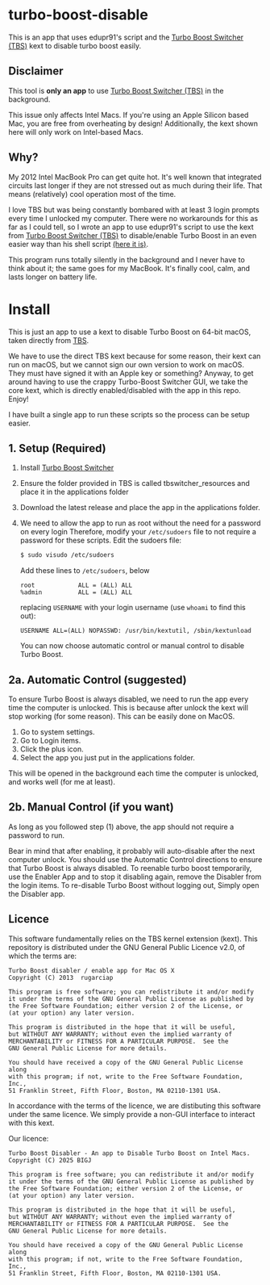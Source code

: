 # turbo-boost-disable
This is an app that uses edupr91's script and the [Turbo Boost Switcher (TBS)](https://github.com/rugarciap/Turbo-Boost-Switcher) kext to disable turbo boost easily.

## Disclaimer
This tool is **only an app** to use [Turbo Boost Switcher (TBS)](https://github.com/rugarciap/Turbo-Boost-Switcher) in the background. 

This issue only affects Intel Macs.
If you're using an Apple Silicon based Mac, you are free from overheating by design!
Additionally, the kext shown here will only work on Intel-based Macs.

## Why?
My 2012 Intel MacBook Pro can get quite hot. 
It's well known that integrated circuits last longer if they are not stressed out as much during their life.
That means (relatively) cool operation most of the time.

I love TBS but was being constantly bombared with at least 3 login prompts every time I unlocked my computer.
There were no workarounds for this as far as I could tell, so I wrote an app to use edupr91's script to use the kext from [Turbo Boost Switcher (TBS)](https://github.com/rugarciap/Turbo-Boost-Switcher) to disable/enable Turbo Boost in an even easier way than his shell script [(here it is)](https://github.com/edupr91/turbo-boost-disable).

This program runs totally silently in the background and I never have to think about it; the same goes for my MacBook.
It's finally cool, calm, and lasts longer on battery life.

# Install

This is just an app to use a kext to disable Turbo Boost on 64-bit macOS, taken directly from [TBS](https://github.com/rugarciap/Turbo-Boost-Switcher).

We have to use the direct TBS kext because for some reason, their kext can run on macOS, but we cannot sign our own version to work on macOS. They must have signed it with an Apple key or something?
Anyway, to get around having to use the crappy Turbo-Boost Switcher GUI, we take the core kext, which is directly enabled/disabled with the app in this repo. Enjoy!

I have built a single app to run these scripts so the process can be setup easier.

## 1. Setup (Required)
1. Install [Turbo Boost Switcher](https://github.com/rugarciap/Turbo-Boost-Switcher)
2. Ensure the folder provided in TBS is called tbswitcher_resources and place it in the applications folder
3. Download the latest release and place the app in the applications folder.
4. We need to allow the app to run as root without the need for a password on every login
   Therefore, modify your `/etc/sudoers` file to not require a password for these scripts.
   Edit the sudoers file:
   ```sh
   $ sudo visudo /etc/sudoers
   ```

   Add these lines to `/etc/sudoers`, below
   ```
   root            ALL = (ALL) ALL
   %admin          ALL = (ALL) ALL
   ```
   replacing `USERNAME` with your login username (use `whoami` to find this out):
   ```
   USERNAME ALL=(ALL) NOPASSWD: /usr/bin/kextutil, /sbin/kextunload
   ```

   You can now choose automatic control or manual control to disable Turbo Boost.

## 2a. Automatic Control (suggested)
To ensure Turbo Boost is always disabled, we need to run the app every time the computer is unlocked.
This is because after unlock the kext will stop working (for some reason).
This can be easily done on MacOS.
1. Go to system settings.
2. Go to Login items.
3. Click the plus icon.
4. Select the app you just put in the applications folder.

This will be opened in the background each time the computer is unlocked, and works well (for me at least).

## 2b. Manual Control (if you want)
As long as you followed step (1) above, the app should not require a password to run.

Bear in mind that after enabling, it probably will auto-disable after the next computer unlock.
You should use the Automatic Control directions to ensure that Turbo Boost is always disabled.
To reenable turbo boost temporarily, use the Enabler App and to stop it disabling again, remove the Disabler from the login items. To re-disable Turbo Boost without logging out, Simply open the Disabler app.
## Licence
This software fundamentally relies on the TBS kernel extension (kext).
This repository is distributed under the GNU General Public Licence v2.0, of which the terms are:

```
Turbo Boost disabler / enable app for Mac OS X
Copyright (C) 2013  rugarciap

This program is free software; you can redistribute it and/or modify
it under the terms of the GNU General Public License as published by
the Free Software Foundation; either version 2 of the License, or
(at your option) any later version.

This program is distributed in the hope that it will be useful,
but WITHOUT ANY WARRANTY; without even the implied warranty of
MERCHANTABILITY or FITNESS FOR A PARTICULAR PURPOSE.  See the
GNU General Public License for more details.

You should have received a copy of the GNU General Public License along
with this program; if not, write to the Free Software Foundation, Inc.,
51 Franklin Street, Fifth Floor, Boston, MA 02110-1301 USA.
```

In accordance with the terms of the licence, we are distibuting this software under the same licence.
We simply provide a non-GUI interface to interact with this kext.

Our licence:
```
Turbo Boost Disabler - An app to Disable Turbo Boost on Intel Macs.
Copyright (C) 2025 BIGJ

This program is free software; you can redistribute it and/or modify
it under the terms of the GNU General Public License as published by
the Free Software Foundation; either version 2 of the License, or
(at your option) any later version.

This program is distributed in the hope that it will be useful,
but WITHOUT ANY WARRANTY; without even the implied warranty of
MERCHANTABILITY or FITNESS FOR A PARTICULAR PURPOSE.  See the
GNU General Public License for more details.

You should have received a copy of the GNU General Public License along
with this program; if not, write to the Free Software Foundation, Inc.,
51 Franklin Street, Fifth Floor, Boston, MA 02110-1301 USA.
```
